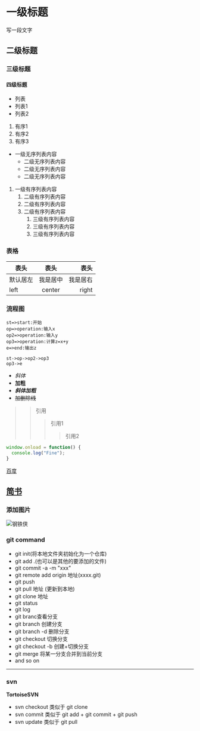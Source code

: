 # 一级标题
写一段文字
## 二级标题
### 三级标题
#### 四级标题

- 列表
- 列表1
- 列表2
1. 有序1
2. 有序2
3. 有序3

- 一级无序列表内容
   - 二级无序列表内容
   - 二级无序列表内容
   - 二级无序列表内容
1. 一级有序列表内容
   1. 二级有序列表内容
   2. 二级有序列表内容
   3. 二级有序列表内容
      1. 三级有序列表内容
      2. 三级有序列表内容
      3. 三级有序列表内容

### 表格

| 表头  | 表头  | 表头|
| ---  | :-:  |--: |
|默认居左| 我是居中| 我是居右 |
|left   |center | right  |


### 流程图
```flow
st=>start:开始
op=>operation:输入x
op2=>operation:输入y
op3=>operation:计算z=x+y
e=>end:输出z

st->op->op2->op3
op3->e
```



- *斜体*
- **加粗**
- ***斜体加粗***
- ~~加删除线~~

>>引用
>>>引用1
>>>>引用2

```javascript
window.onload = function() {
  console.log("Fine");
}
```
[百度](http://baidu.com)

<a href="https://www.jianshu.com/" target="_blank">简书</a>
---
### 添加图片

![钢铁侠](https://ss0.bdstatic.com/94oJfD_bAAcT8t7mm9GUKT-xh_/timg?image&quality=100&size=b4000_4000&sec=1557797631&di=daa94a2921e883ce8fa4446b2164612c&src=http://img1.gtimg.com/hb/pics/hv1/248/180/2182/141930698.jpg "钢铁侠")

### git command

- git init(将本地文件夹初始化为一个仓库)
- git add .(也可以是其他的要添加的文件)
- git commit -a -m "xxx" 
- git remote add origin 地址(xxxx.git)
- git push
- git pull 地址 (更新到本地)
- git clone 地址
- git status
- git log
- git branc查看分支
- git branch <name> 创建分支
- git branch -d <name> 删除分支
- git checkout <name> 切换分支
- git checkout -b <name>创建+切换分支
- git merge <branchName> 将某一分支合并到当前分支
- and so on

---
### svn
**TortoiseSVN**
- svn checkout 类似于 git clone
- svn commit 类似于 git add + git commit + git push
- svn update 类似于 git pull

